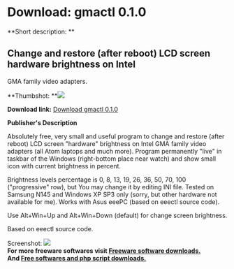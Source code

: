 # Download: gmactl 0.1.0

**Short description: **

## Change and restore (after reboot) LCD screen hardware brightness on Intel
GMA family video adapters.

  
**Thumbshot: **![](http://www.freewarefiles.com/screenshot/gmactl_md.jpg)   
  
**Download link:** [Download gmactl 0.1.0](http://freesoftwares.boysofts.com/Gmactl_program_68942.html)  
  

**Publisher's Description**  
  

Absolutely free, very small and useful program to change and restore (after
reboot) LCD screen "hardware" brightness on Intel GMA family video adapters
(all Atom laptops and much more). Program permanently "live" in taskbar of the
Windows (right-bottom place near watch) and show small icon with current
brightness in percent.

Brightness levels percentage is 0, 8, 13, 19, 26, 36, 50, 70, 100
("progressive" row), but You may change it by editing INI file. Tested on
Samsung N145 and Windows XP SP3 only (sorry, but other hardware not available
for me). Works with Asus eeePC (based on eeectl source code).

Use Alt+Win+Up and Alt+Win+Down (default) for change screen brightness.

Based on eeectl source code.

  
  
Screenshot: ![](http://www.freewarefiles.com/screenshot/gmactl.jpg)  
**For more freeware softwares visit [Freeware software downloads.](http://freesoftwares.boysofts.com/)**   
**And [Free softwares and php script downloads.](http://www.boysofts.com/)**

